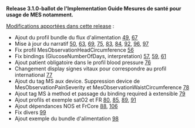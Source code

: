 **Release 3.1.0-ballot de l'Implementation Guide Mesures de santé pour usage de MES notamment.**

[Modifications apportées dans cette release](https://github.com/ansforge/IG-fhir-mesures-de-sante/milestone/3?closed=1) :

* Ajout du profil bundle du flux d'alimentation [49](https://github.com/ansforge/IG-fhir-mesures-de-sante/pull/49), [67](https://github.com/ansforge/IG-fhir-mesures-de-sante/pull/67)
* Mise à jour du narratif [50](https://github.com/ansforge/IG-fhir-mesures-de-sante/pull/50), [63](https://github.com/ansforge/IG-fhir-mesures-de-sante/pull/63), [69](https://github.com/ansforge/IG-fhir-mesures-de-sante/pull/69), [75](https://github.com/ansforge/IG-fhir-mesures-de-sante/pull/75), [83](https://github.com/ansforge/IG-fhir-mesures-de-sante/pull/83), [84](https://github.com/ansforge/IG-fhir-mesures-de-sante/pull/84), [92](https://github.com/ansforge/IG-fhir-mesures-de-sante/pull/92), [96](https://github.com/ansforge/IG-fhir-mesures-de-sante/pull/96), [97](https://github.com/ansforge/IG-fhir-mesures-de-sante/pull/97)
* Fix profil MesObservationHeadCircumference [56](https://github.com/ansforge/IG-fhir-mesures-de-sante/pull/56)
* Fix bindings (GlucoseNumberOfDays, interpretation) [57](https://github.com/ansforge/IG-fhir-mesures-de-sante/pull/57), [59](https://github.com/ansforge/IG-fhir-mesures-de-sante/pull/59), [61](https://github.com/ansforge/IG-fhir-mesures-de-sante/pull/61)
* Ajout patient obligatoire dans le profil blood pressure [76](https://github.com/ansforge/IG-fhir-mesures-de-sante/pull/76)
* Changement display signes vitaux pour correspondre au profil international [77](https://github.com/ansforge/IG-fhir-mesures-de-sante/pull/77)
* Ajout du tag MS aux device. Suppression device de MesObservationPainSeverity et MesObservationWaistCircumference [78](https://github.com/ansforge/IG-fhir-mesures-de-sante/pull/78)
* Ajout tag MS à method et passage du binding required à extensible [79](https://github.com/ansforge/IG-fhir-mesures-de-sante/pull/79)
* Ajout profils et exemple satO2 et FR [80](https://github.com/ansforge/IG-fhir-mesures-de-sante/pull/80), [85](https://github.com/ansforge/IG-fhir-mesures-de-sante/pull/85), [89](https://github.com/ansforge/IG-fhir-mesures-de-sante/pull/89), [91](https://github.com/ansforge/IG-fhir-mesures-de-sante/pull/91)
* Ajout dépendances NOS et FrCore [88](https://github.com/ansforge/IG-fhir-mesures-de-sante/pull/88), [106](https://github.com/ansforge/IG-fhir-mesures-de-sante/pull/106)
* Fix divers [99](https://github.com/ansforge/IG-fhir-mesures-de-sante/pull/99)
* Ajout exemple du bundle d'alimentation [98](https://github.com/ansforge/IG-fhir-mesures-de-sante/pull/98)